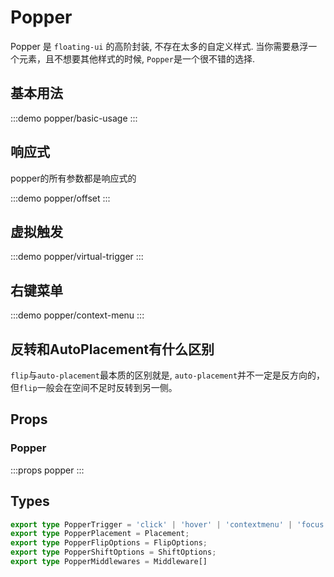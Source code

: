 # Popper

Popper 是 `floating-ui` 的高阶封装, 不存在太多的自定义样式. 当你需要悬浮一个元素，且不想要其他样式的时候, `Popper`是一个很不错的选择.

## 基本用法

:::demo popper/basic-usage
:::

## 响应式

popper的所有参数都是响应式的

:::demo popper/offset
:::

## 虚拟触发

:::demo popper/virtual-trigger
:::

## 右键菜单

:::demo popper/context-menu
:::


## 反转和AutoPlacement有什么区别

`flip`与`auto-placement`最本质的区别就是, `auto-placement`并不一定是反方向的，但`flip`一般会在空间不足时反转到另一侧。

## Props

### Popper

:::props popper
:::

## Types

```typescript
export type PopperTrigger = 'click' | 'hover' | 'contextmenu' | 'focus'
export type PopperPlacement = Placement;
export type PopperFlipOptions = FlipOptions;
export type PopperShiftOptions = ShiftOptions;
export type PopperMiddlewares = Middleware[]
```
